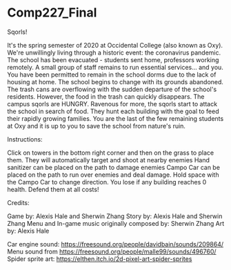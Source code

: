 # Comp227_Final

Sqorls! 

It's the spring semester of 2020 at Occidental College (also known as Oxy). We're
unwillingly living through a historic event: the coronavirus pandemic. The school
has been evacuated - students sent home, professors working remotely. A small group
of staff remains to run essential services... and you. You have been permitted to
remain in the school dorms due to the lack of housing at home. The school begins
to change with its grounds abandoned. The trash cans are overflowing with the sudden
departure of the school's residents. However, the food in the trash can quickly disappears.
The campus sqorls are HUNGRY. Ravenous for more, the sqorls start to attack the school
in search of food. They hunt each building with the goal to feed their rapidly growing
families. You are the last of the few remaining students at Oxy and it is up to you
to save the school from nature's ruin.

Instructions:

Click on towers in the bottom right corner and then on the grass to place them. They will
automatically target and shoot at nearby enemies
Hand sanitizer can be placed on the path to damage enemies
Campo Car can be placed on the path to run over enemies and deal damage.
Hold space with the Campo Car to change direction.
You lose if any building reaches 0 health. Defend them at all costs!


Credits:

Game by: Alexis Hale and Sherwin Zhang
Story by: Alexis Hale and Sherwin Zhang
Menu and In-game music originally composed by: Sherwin Zhang
Art by: Alexis Hale

Car engine sound: https://freesound.org/people/davidbain/sounds/209864/
Menu sound from https://freesound.org/people/malle99/sounds/496760/
Spider sprite art: https://elthen.itch.io/2d-pixel-art-spider-sprites
